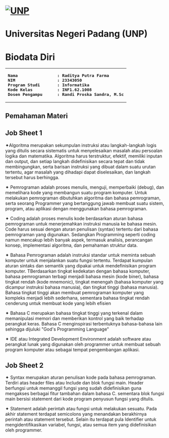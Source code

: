 # [![UNP](https://unp.ac.id/nfs-assets/all/images/logo_unp_white.png)](https://unp.ac.id/)
# Universitas Negeri Padang (UNP)

# Biodata Diri
<table>
<tr>
<td>
<b><pre>
Nama                : Raditya Putra Farma
NIM                 : 23343050
Program Studi       : Informatika
Kode Kelas          : INF1.62.1008
Dosen Pengampu      : Randi Proska Sandra, M.Sc
</pre></b>
</td>
</tr>
</table>

## Pemahaman Materi 

## Job Sheet 1
<p>
 ✦Algoritma merupakan sekumpulan instruksi atau langkah-langkah logis yang ditulis secara sistematis untuk menyelesaikan masalah atau persoalan logika dan matematika. Algoritma harus terstruktur, efektif, memiliki inputan dan output, dan setiap langkah didefinisikan secara tepat dan tidak membingungkan, serta barisan instruksi 
yang dibuat dalam suatu urutan tertentu, agar masalah yang dihadapi dapat diselesaikan, dan langkah tersebut harus berhingga.</p>
 
<p> ✦ Pemrograman adalah proses menulis, menguji, memperbaiki (debug), dan memelihara kode yang membangun suatu program komputer. Untuk melakukan pemrograman dibutuhkan algoritma dan bahasa pemrograman, serta seorang Programmer yang bertanggung jawab membuat suatu sistem, program, atau aplikasi dengan menggunakan bahasa pemrograman.</p>

<p> ✦ Coding adalah proses menulis kode berdasarkan aturan bahasa pemrograman untuk menerjemahkan instruksi manusia ke bahasa mesin. Code harus sesuai dengan aturan penulisan (syntax) tertentu dari bahasa pemrograman yang digunakan. Sedangkan Programming seperti coding namun mencakup lebih banyak aspek, termasuk analisis, perancangan konsep, implementasi algoritma, dan pemahaman struktur data.</p>

<p> ✦ Bahasa Pemrograman adalah instruksi standar untuk meminta sebuah komputer untuk menjalankan suatu fungsi tertentu. Terdapat kumpulan aturan sintaks dan semantik yang dipakai untuk mendefinisikan program komputer. TBerdasarkan tingkat kedekatan dengan bahasa komputer, bahasa pemrograman terbagi menjadi bahasa mesin (kode biner), bahasa tingkat rendah (kode mnemonic), tingkat menengah (bahasa komputer yang dicampur instruksi bahasa manusia), dan tingkat tinggi (bahasa manusia). Bahasa tingkat tinggi akan membuat pemrograman komputer yang kompleks menjadi lebih sederhana, sementara bahasa tingkat rendah cenderung untuk membuat kode yang lebih efisien
</p>
<p> ✦ Bahasa C merupakan bahasa tingkat tinggi yang terkenal dalam memanipulasi memori dan memberikan kontrol yang baik terhadap perangkat keras. Bahasa C menginspirasi terbentuknya bahasa-bahasa lain sehingga dijuluki "God's Programming Language"</p>
<p> ✦ IDE atau Integrated Development Environment adalah software atau perangkat lunak yang digunakan oleh programmer untuk membuat sebuah program komputer atau sebagai tempat pengembangan aplikasi.</p>

## Job Sheet 2
<p> ✦ Syntax merupakan aturan penulisan kode pada bahasa pemrograman. Terdiri atas header files atau Include dan blok fungsi main. Header berfungsi untuk memanggil fungsi yang sudah didefinisikan guna mengakses berbagai fitur tambahan dalam bahasa C. sementara blok fungsi main bersisi statement dari kode program penyusun fungsi yang ditulis.</p>
<p> ✦ Statement adalah perintah atau fungsi untuk melakukan sesuatu. Pada akhir statement terdapat semicolons yang menandakan berakhirnya perintah atau statement tersebut. Selain itu terdapat pula Identifier untuk mengidentifikasikan variabel, fungsi, atau semua item yang didefinisikan oleh programmer.
</p>
